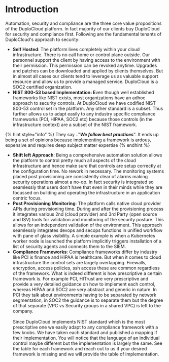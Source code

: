 # Introduction

Automation, security and compliance are the three core value propositions of the DuploCloud platform. In fact majority of our clients buy DuploCloud for security and compliance first. Following are the fundamental tenants of DuploCloud's approach to security:

* **Self Hosted**: The platform lives completely within your cloud infrastructure. There is no call home or control plane outside. Our personnel support the client by having access to the environment with their permission.  This permission can be revoked anytime. Upgrades and patches can be downloaded and applied by clients themselves. But in almost all cases our clients tend to leverage us as valuable support resource and allow us to provide a managed service. DuploCloud is a SOC2 certified organization.
* **NIST 800-53 based Implementation: E**ven though well established frameworks like NIST exists, most organizations have an adhoc approach to security controls. At DuploCloud we have codified NIST 800-53 control set in the platform. Any other standard is a subset. Thus further allows us to adapt easily to any industry specific compliance frameworks (PCI, HIPAA, SOC2 etc) because those controls (in the infrastructure context) are a subset of the NIST framework.

{% hint style="info" %}
They say .."_**We follow best practices**_". It ends up being a set of opinions because implementing a framework is ardous, expensive and requires deep subject matter expertise
{% endhint %}

* **Shift left Approach**: Being a comprehensive automation solution allows the platform to control pretty much all aspects of the cloud infrastructure and hence make sure that controls are setup correctly at the configuration time. No rework in necessary. The monitoring systems placed post provisioning are consistently clear of alarms making security operations almost a no-op. In fact security is integrated so seamlessly that users don't have that even in their minds while they are focussed on building and operating the infrastructure in an application centric focus.
* **Post Provisioning Monitoring**: The platform calls native cloud provider APIs during provisioning time. During and after the provisioning process it integrates various 2nd (cloud provider) and 3rd Party (open source and ISV) tools for validation and monitoring of the security posture. This allows for an independent validation of the environment. This approach seamlessly integrates devops and secops functions in unified workflow with pane of glass visibility. A simple example is when a Kubernetes worker node is launched the platform implicitly triggers installation of a list of security agents and connects them to the SIEM.
* **Compliance Frameworks**: Compliance frameworks differ by industry like PCI is finance and HIPAA is healthcare. But when it comes to cloud infrastructure the control sets are largely overlapping. Firewalls, encryption, access policies, ssh access these are common regardless of the framework. What is indeed different is how prescriptive a certain framework is. For example PCI, HITrust are very prescriptive and provide a very detailed guidance on how to implement each control, whereas HIPAA and SOC2 are very abstract and generic in nature. In PCI they talk about environments having to be separated by network segmentation, in SOC2 the guidance is to separate them but the degree of that separate (VPC vs Security groups in a shared VPC) is left to the company.\
  \
  Since DuploCloud implements NIST standard which is the most prescriptive one we easily adapt to any compliance framework with a few knobs. We have taken each standard and published a mapping if their implementation. You will notice that the language of an individual control maybe different but the implementation is largely the same. See the table for each framework and reach out to us if your desired framework is missing and we will provide the table of implementation.     &#x20;
